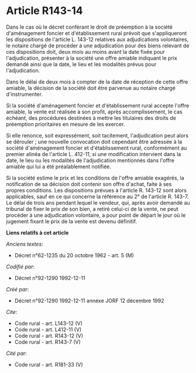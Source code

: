 # Article R143-14

Dans le cas où le décret conférant le droit de préemption à la société d'aménagement foncier et d'établissement rural prévoit
que s'appliqueront les dispositions de l'article L. 143-12 relatives aux adjudications volontaires, le notaire chargé de
procéder à une adjudication pour des biens relevant de ces dispositions doit, deux mois au moins avant la date fixée pour
l'adjudication, présenter à la société une offre amiable indiquant le prix demandé ainsi que la date, le lieu et les
modalités prévus pour l'adjudication. 

Dans le délai de deux mois à compter de la date de réception de cette offre amiable, la décision de la société doit être
parvenue au notaire chargé d'instrumenter. 

Si la société d'aménagement foncier et d'établissement rural accepte l'offre amiable, la vente est réalisée à son profit,
après accomplissement, le cas échéant, des procédures destinées à mettre les titulaires des droits de préemption prioritaires
en mesure de les exercer. 

Si elle renonce, soit expressément, soit tacitement, l'adjudication peut alors se dérouler ; une nouvelle convocation doit
cependant être adressée à la société d'aménagement foncier et d'établissement rural, conformément au premier alinéa de
l'article L. 412-11, si une modification intervient dans la date, le lieu ou les modalités de l'adjudication mentionnés dans
l'offre amiable qui lui a été préalablement notifiée. 

Si la société estime le prix et les conditions de l'offre amiable exagérés, la notification de sa décision doit contenir son
offre d'achat, faite à ses propres conditions. Les dispositions prévues à l'article R. 143-12 sont alors applicables, sauf en
ce qui concerne la référence au 2° de l'article R. 143-7. Le délai de trois ans pendant lequel le vendeur, qui, après avoir
demandé au tribunal de fixer le prix de son bien, a retiré celui-ci de la vente, ne peut procéder à une adjudication
volontaire, a pour point de départ le jour où le jugement fixant le prix de la vente est devenu définitif.

**Liens relatifs à cet article**

_Anciens textes_:

  - Décret n°62-1235 du 20 octobre 1962 - art. 5 (M)

_Codifié par_:

  - Décret n°92-1290 1992-12-11

_Créé par_:

  - Décret n°92-1290 1992-12-11 annexe JORF 12 décembre 1992

_Cite_:

  - Code rural - art. L143-12 (V)
  - Code rural - art. L412-11 (V)
  - Code rural - art. R143-12 (V)
  - Code rural - art. R143-7 (V)

_Cité par_:

  - Code rural - art. R181-33 (V)
